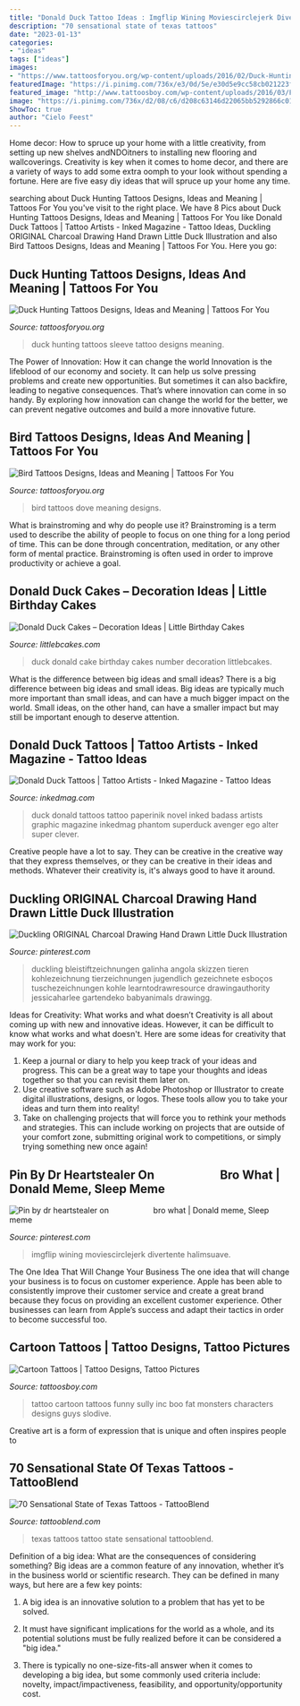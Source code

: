 ```yaml
---
title: "Donald Duck Tattoo Ideas : Imgflip Wining Moviescirclejerk Divertente Halimsuave"
description: "70 sensational state of texas tattoos"
date: "2023-01-13"
categories:
- "ideas"
tags: ["ideas"]
images:
- "https://www.tattoosforyou.org/wp-content/uploads/2016/02/Duck-Hunting-Sleeve-Tattoos-224x300.jpg"
featuredImage: "https://i.pinimg.com/736x/e3/0d/5e/e30d5e9cc58cb021223fdc8255964303.jpg"
featured_image: "http://www.tattoosboy.com/wp-content/uploads/2016/03/Funny-Cartoon-Tattoo-On-Back-Tb1101.jpg"
image: "https://i.pinimg.com/736x/d2/08/c6/d208c63146d22065bb5292866c01da7d.jpg"
ShowToc: true
author: "Cielo Feest"
---
```



Home decor: How to spruce up your home with a little creativity, from setting up new shelves andNDOitners to installing new flooring and wallcoverings.
Creativity is key when it comes to home decor, and there are a variety of ways to add some extra oomph to your look without spending a fortune. Here are five easy diy ideas that will spruce up your home any time.

	

		
searching about Duck Hunting Tattoos Designs, Ideas and Meaning | Tattoos For You you've visit to the right place. We have 8 Pics about Duck Hunting Tattoos Designs, Ideas and Meaning | Tattoos For You like Donald Duck Tattoos | Tattoo Artists - Inked Magazine - Tattoo Ideas, Duckling ORIGINAL Charcoal Drawing Hand Drawn Little Duck Illustration and also Bird Tattoos Designs, Ideas and Meaning | Tattoos For You. Here you go:
		
    
## Duck Hunting Tattoos Designs, Ideas And Meaning | Tattoos For You

<img loading=lazy src="https://www.tattoosforyou.org/wp-content/uploads/2016/02/Duck-Hunting-Sleeve-Tattoos-224x300.jpg" onerror="this.onerror=null;this.src='https://tse4.mm.bing.net/th?id=OIP.M4-QkXJd-RWuNfD1znz2FwAAAA&amp;pid=15.1';" alt="Duck Hunting Tattoos Designs, Ideas and Meaning | Tattoos For You">

_Source: tattoosforyou.org_

>duck hunting tattoos sleeve tattoo designs meaning. 

	

The Power of Innovation: How it can change the world
Innovation is the lifeblood of our economy and society. It can help us solve pressing problems and create new opportunities. But sometimes it can also backfire, leading to negative consequences. That’s where innovation can come in so handy. By exploring how innovation can change the world for the better, we can prevent negative outcomes and build a more innovative future.

    
## Bird Tattoos Designs, Ideas And Meaning | Tattoos For You

<img loading=lazy src="http://www.tattoosforyou.org/wp-content/uploads/2013/09/Dove-Bird-Tattoos.jpg" onerror="this.onerror=null;this.src='https://tse1.mm.bing.net/th?id=OIP.WriJIRdgCXocMX94SF7PkgHaJ4&amp;pid=15.1';" alt="Bird Tattoos Designs, Ideas and Meaning | Tattoos For You">

_Source: tattoosforyou.org_

>bird tattoos dove meaning designs. 

	

What is brainstroming and why do people use it?
Brainstroming is a term used to describe the ability of people to focus on one thing for a long period of time. This can be done through concentration, meditation, or any other form of mental practice. Brainstroming is often used in order to improve productivity or achieve a goal.

    
## Donald Duck Cakes – Decoration Ideas | Little Birthday Cakes

<img loading=lazy src="http://www.littlebcakes.com/wp-content/uploads/2014/05/Donald-Duck-Cake.jpg" onerror="this.onerror=null;this.src='https://tse3.mm.bing.net/th?id=OIP.L2U2X4ij7osysE1U0xB_aAHaHa&amp;pid=15.1';" alt="Donald Duck Cakes – Decoration Ideas | Little Birthday Cakes">

_Source: littlebcakes.com_

>duck donald cake birthday cakes number decoration littlebcakes. 

	

What is the difference between big ideas and small ideas?
There is a big difference between big ideas and small ideas. Big ideas are typically much more important than small ideas, and can have a much bigger impact on the world. Small ideas, on the other hand, can have a smaller impact but may still be important enough to deserve attention.

    
## Donald Duck Tattoos | Tattoo Artists - Inked Magazine - Tattoo Ideas

<img loading=lazy src="https://www.inkedmag.com/.image/t_share/MTU5MDMzMDM1MTU5MzgxNzg0/toddbaileytattoo.png" onerror="this.onerror=null;this.src='https://tse4.mm.bing.net/th?id=OIP.9O3_jv8klHYY1QlEUj40JAHaHX&amp;pid=15.1';" alt="Donald Duck Tattoos | Tattoo Artists - Inked Magazine - Tattoo Ideas">

_Source: inkedmag.com_

>duck donald tattoos tattoo paperinik novel inked badass artists graphic magazine inkedmag phantom superduck avenger ego alter super clever. 

	

Creative people have a lot to say. They can be creative in the creative way that they express themselves, or they can be creative in their ideas and methods. Whatever their creativity is, it's always good to have it around.

    
## Duckling ORIGINAL Charcoal Drawing Hand Drawn Little Duck Illustration

<img loading=lazy src="https://i.pinimg.com/736x/e3/0d/5e/e30d5e9cc58cb021223fdc8255964303.jpg" onerror="this.onerror=null;this.src='https://tse2.mm.bing.net/th?id=OIP.YEOCifMw6srOSF7QCcSMRAHaKn&amp;pid=15.1';" alt="Duckling ORIGINAL Charcoal Drawing Hand Drawn Little Duck Illustration">

_Source: pinterest.com_

>duckling bleistiftzeichnungen galinha angola skizzen tieren kohlezeichnung tierzeichnungen jugendlich gezeichnete esboços tuschezeichnungen kohle learntodrawresource drawingauthority jessicaharlee gartendeko babyanimals drawingg. 

	

Ideas for Creativity: What works and what doesn’t
Creativity is all about coming up with new and innovative ideas. However, it can be difficult to know what works and what doesn't. Here are some ideas for creativity that may work for you: 
1. Keep a journal or diary to help you keep track of your ideas and progress. This can be a great way to tape your thoughts and ideas together so that you can revisit them later on. 
2. Use creative software such as Adobe Photoshop or Illustrator to create digital illustrations, designs, or logos. These tools allow you to take your ideas and turn them into reality! 
3. Take on challenging projects that will force you to rethink your methods and strategies. This can include working on projects that are outside of your comfort zone, submitting original work to competitions, or simply trying something new once again! 

    
## Pin By Dr Heartstealer On ⠀⠀⠀⠀⠀⠀⠀ Bro What | Donald Meme, Sleep Meme

<img loading=lazy src="https://i.pinimg.com/736x/d2/08/c6/d208c63146d22065bb5292866c01da7d.jpg" onerror="this.onerror=null;this.src='https://tse1.mm.bing.net/th?id=OIP.01j5equg1n6gugwuNs39bwHaHa&amp;pid=15.1';" alt="Pin by dr heartstealer on ⠀⠀⠀⠀⠀⠀⠀ bro what | Donald meme, Sleep meme">

_Source: pinterest.com_

>imgflip wining moviescirclejerk divertente halimsuave. 

	

The One Idea That Will Change Your Business
The one idea that will change your business is to focus on customer experience. Apple has been able to consistently improve their customer service and create a great brand because they focus on providing an excellent customer experience. Other businesses can learn from Apple’s success and adapt their tactics in order to become successful too.

    
## Cartoon Tattoos | Tattoo Designs, Tattoo Pictures

<img loading=lazy src="http://www.tattoosboy.com/wp-content/uploads/2016/03/Funny-Cartoon-Tattoo-On-Back-Tb1101.jpg" onerror="this.onerror=null;this.src='https://tse2.mm.bing.net/th?id=OIP.W3RXqpOKz8SujNFIqm8NgwHaJ6&amp;pid=15.1';" alt="Cartoon Tattoos | Tattoo Designs, Tattoo Pictures">

_Source: tattoosboy.com_

>tattoo cartoon tattoos funny sully inc boo fat monsters characters designs guys slodive. 

	

Creative art is a form of expression that is unique and often inspires people to

    
## 70 Sensational State Of Texas Tattoos - TattooBlend

<img loading=lazy src="https://tattooblend.com/wp-content/uploads/2015/11/small-state-of-texas-tattoo.jpg" onerror="this.onerror=null;this.src='https://tse4.mm.bing.net/th?id=OIP.TQRCltroD9LqDQMHwXl2gwHaJ3&amp;pid=15.1';" alt="70 Sensational State of Texas Tattoos - TattooBlend">

_Source: tattooblend.com_

>texas tattoos tattoo state sensational tattooblend. 

	

Definition of a big idea: What are the consequences of considering something?
Big ideas are a common feature of any innovation, whether it’s in the business world or scientific research. They can be defined in many ways, but here are a few key points:
1. A big idea is an innovative solution to a problem that has yet to be solved.

2. It must have significant implications for the world as a whole, and its potential solutions must be fully realized before it can be considered a "big idea."

3. There is typically no one-size-fits-all answer when it comes to developing a big idea, but some commonly used criteria include: novelty, impact/impactiveness, feasibility, and opportunity/opportunity cost. 

